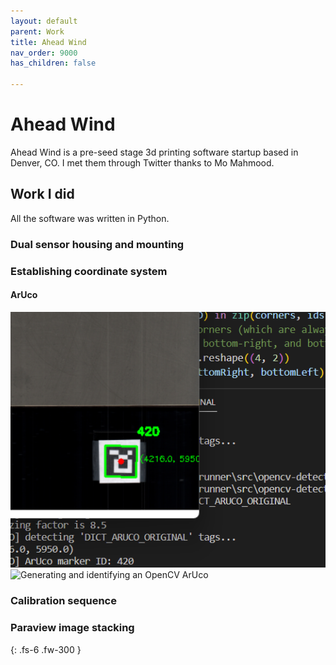 ```yaml
---
layout: default
parent: Work
title: Ahead Wind
nav_order: 9000
has_children: false

---
```


# Ahead Wind
Ahead Wind is a pre-seed stage 3d printing software startup based in Denver, CO. I met them through Twitter thanks to Mo Mahmood.

## Work I did
All the software was written in Python.

### Dual sensor housing and mounting

### Establishing coordinate system

#### ArUco
![Generating and identifying an OpenCV ArUco](../03-work/images/aheadwind/ArUco.png)
![Generating and identifying an OpenCV ArUco](/images/aheadwind/ArUco.png)
### Calibration sequence

### Paraview image stacking




{: .fs-6 .fw-300 }